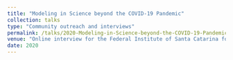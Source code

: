 ```yaml
---
title: "Modeling in Science beyond the COVID-19 Pandemic"
collection: talks
type: "Community outreach and interviews"
permalink: /talks/2020-Modeling-in-Science-beyond-the-COVID-19-Pandemic
venue: "Online interview for the Federal Institute of Santa Catarina for Science, Technology and Education, Brazil"
date: 2020
---
```

